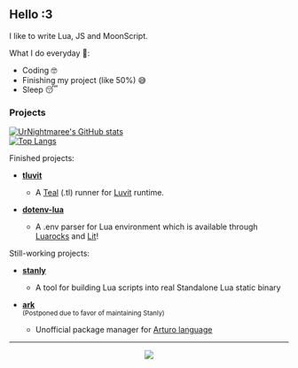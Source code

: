 ## Hello :3
I like to write Lua, JS and MoonScript.

What I do everyday 🤫:
- Coding 🤓
- Finishing my project (like 50%) 😅
- Sleep 😴

### Projects
[![UrNightmaree's GitHub stats](https://github-readme-stats.vercel.app/api?username=UrNightmaree&show_icons=true&theme=tokyonight)](https://github.com/anuraghazra/github-readme-stats) <br>
[![Top Langs](https://github-readme-stats.vercel.app/api/top-langs/?username=UrNightmaree&theme=tokyonight)](https://github.com/anuraghazra/github-readme-stats)

Finished projects:
- **[tluvit](https://github.com/UrNightmaree/tluvit)**
  - A [Teal](https://github.com/teal-language/tl) (.tl) runner for [Luvit](https://luvit.io) runtime.

- **[dotenv-lua](https://github.com/UrNightmaree/dotenv-lua)**
  - A .env parser for Lua environment which is available through [Luarocks](https://luarocks.org) and [Lit](https://github.com/luvit/lit)!

Still-working projects:
- **[stanly](https://github.com/UrNightmaree/stanly)**
  - A tool for building Lua scripts into real Standalone Lua static binary

- **[ark](https://github.com/UrNightmaree/ark)** <br>
  <sub>(Postponed due to favor of maintaining Stanly)</sub>
  - Unofficial package manager for [Arturo language](https://arturo-lang.io)

---

<div align="center">
<img src="https://raw.githubusercontent.com/UrNightmaree/UrNightmaree/main/img/satowi.webp"></img>
</div>
